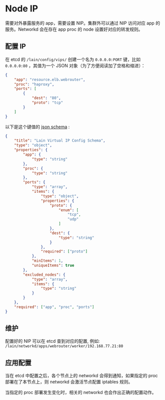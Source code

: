 # Node IP

需要对外暴露服务的 app，需要设置 NIP。集群外可以通过 NIP 访问对应 app 的服务。Networkd 会在存在 app proc 的 node 设置好对应的转发规则。

## 配置 IP

在 etcd 的 `/lain/config/vips/` 创建一个名为 `0.0.0.0:PORT` 键，比如 `0.0.0.0:80` ，其值为一个 JSON 对象（为了方便阅读加了空格和缩进）：

```json
{
    "app": "resource.elb.webrouter",
    "proc": "haproxy",
    "ports": [
        {
            "dest": "80",
            "proto": "tcp"
        }
    ]
}
```

以下是这个键值的 [json schema](http://json-schema.org) :

```json
{
    "title": "Lain Virtual IP Config Schema",
    "type": "object",
    "properties": {
        "app": {
            "type": "string"
        },
        "proc": {
            "type": "string"
        },
        "ports": {
            "type": "array",
            "items": {
                "type": "object",
                "properties": {
                    "proto": {
                        "enum": [
                            "tcp",
                            "udp"
                        ]
                    },
                    "dest": {
                        "type": "string"
                    }
                },
                "required": ["proto"]
            },
            "minItems": 1,
            "uniqueItems": true
        },
        "excluded_nodes": {
            "type": "array",
            "items": {
                "type": "string"
            }
        }
    },
    "required": ["app", "proc", "ports"]
}

```

## 维护

配置好的 NIP 可以在 etcd 查到对应的配置, 例如: `/lain/networkd/apps/webrouter/worker/192.168.77.21:80`

## 应用配置

当在 etcd 中配置之后，各个节点上的 networkd 会得到通知，如果指定的 proc 部署在了本节点上，则 networkd 会激活节点配置 iptables 规则。

当指定的 proc 部署发生变化时，相关的 networkd 也会作出正确的配置动作。
